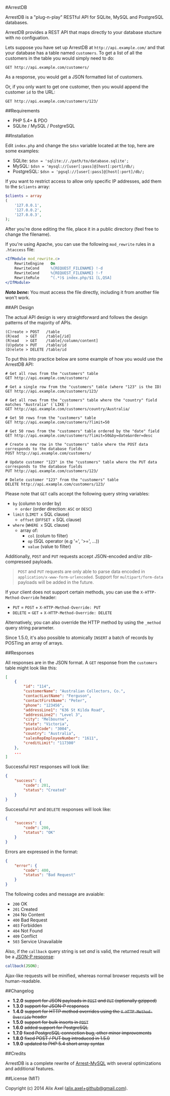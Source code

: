 #ArrestDB

ArrestDB is a "plug-n-play" RESTful API for SQLite, MySQL and PostgreSQL databases.

ArrestDB provides a REST API that maps directly to your database stucture with no configuation.

Lets suppose you have set up ArrestDB at `http://api.example.com/` and that your database has a table named `customers`.
To get a list of all the customers in the table you would simply need to do:

	GET http://api.example.com/customers/

As a response, you would get a JSON formatted list of customers.

Or, if you only want to get one customer, then you would append the customer `id` to the URL:

	GET http://api.example.com/customers/123/

##Requirements

- PHP 5.4+ & PDO
- SQLite / MySQL / PostgreSQL

##Installation

Edit `index.php` and change the `$dsn` variable located at the top, here are some examples:

- SQLite: `$dsn = 'sqlite://./path/to/database.sqlite';`
- MySQL: `$dsn = 'mysql://[user[:pass]@]host[:port]/db/;`
- PostgreSQL: `$dsn = 'pgsql://[user[:pass]@]host[:port]/db/;`

If you want to restrict access to allow only specific IP addresses, add them to the `$clients` array:

```php
$clients = array
(
	'127.0.0.1',
	'127.0.0.2',
	'127.0.0.3',
);
```

After you're done editing the file, place it in a public directory (feel free to change the filename).

If you're using Apache, you can use the following `mod_rewrite` rules in a `.htaccess` file:

```apache
<IfModule mod_rewrite.c>
	RewriteEngine	On
	RewriteCond		%{REQUEST_FILENAME}	!-d
	RewriteCond		%{REQUEST_FILENAME}	!-f
	RewriteRule		^(.*)$ index.php/$1	[L,QSA]
</IfModule>
```

***Nota bene:*** You must access the file directly, including it from another file won't work.

##API Design

The actual API design is very straightforward and follows the design patterns of the majority of APIs.

	(C)reate > POST   /table
	(R)ead   > GET    /table[/id]
	(R)ead   > GET    /table[/column/content]
	(U)pdate > PUT    /table/id
	(D)elete > DELETE /table/id

To put this into practice below are some example of how you would use the ArrestDB API:

	# Get all rows from the "customers" table
	GET http://api.example.com/customers/

	# Get a single row from the "customers" table (where "123" is the ID)
	GET http://api.example.com/customers/123/

	# Get all rows from the "customers" table where the "country" field matches "Australia" (`LIKE`)
	GET http://api.example.com/customers/country/Australia/

	# Get 50 rows from the "customers" table
	GET http://api.example.com/customers/?limit=50

	# Get 50 rows from the "customers" table ordered by the "date" field
	GET http://api.example.com/customers/?limit=50&by=date&order=desc

	# Create a new row in the "customers" table where the POST data corresponds to the database fields
	POST http://api.example.com/customers/

	# Update customer "123" in the "customers" table where the PUT data corresponds to the database fields
	PUT http://api.example.com/customers/123/

	# Delete customer "123" from the "customers" table
	DELETE http://api.example.com/customers/123/

Please note that `GET` calls accept the following query string variables:

- `by` (column to order by)
  - `order` (order direction: `ASC` or `DESC`)
- `limit` (`LIMIT x` SQL clause)
  - `offset` (`OFFSET x` SQL clause)
- `where` (`WHERE x` SQL clause)
  - array of: 
    - `col` (colum to filter)
    - `op` (SQL operator (e.g '=', '>=', ...))
    - `value` (value to filter)

Additionally, `POST` and `PUT` requests accept JSON-encoded and/or zlib-compressed payloads.

> `POST` and `PUT` requests are only able to parse data encoded in `application/x-www-form-urlencoded`.
> Support for `multipart/form-data` payloads will be added in the future.

If your client does not support certain methods, you can use the `X-HTTP-Method-Override` header:

- `PUT` = `POST` + `X-HTTP-Method-Override: PUT`
- `DELETE` = `GET` + `X-HTTP-Method-Override: DELETE`

Alternatively, you can also override the HTTP method by using the `_method` query string parameter.

Since 1.5.0, it's also possible to atomically `INSERT` a batch of records by POSTing an array of arrays.

##Responses

All responses are in the JSON format. A `GET` response from the `customers` table might look like this:

```json
[
    {
        "id": "114",
        "customerName": "Australian Collectors, Co.",
        "contactLastName": "Ferguson",
        "contactFirstName": "Peter",
        "phone": "123456",
        "addressLine1": "636 St Kilda Road",
        "addressLine2": "Level 3",
        "city": "Melbourne",
        "state": "Victoria",
        "postalCode": "3004",
        "country": "Australia",
        "salesRepEmployeeNumber": "1611",
        "creditLimit": "117300"
    },
    ...
]
```

Successful `POST` responses will look like:

```json
{
    "success": {
        "code": 201,
        "status": "Created"
    }
}
```

Successful `PUT` and `DELETE` responses will look like:

```json
{
    "success": {
        "code": 200,
        "status": "OK"
    }
}
```

Errors are expressed in the format:

```json
{
    "error": {
        "code": 400,
        "status": "Bad Request"
    }
}
```

The following codes and message are avaiable:

* `200` OK
* `201` Created
* `204` No Content
* `400` Bad Request
* `403` Forbidden
* `404` Not Found
* `409` Conflict
* `503` Service Unavailable

Also, if the `callback` query string is set *and* is valid, the returned result will be a [JSON-P response](http://en.wikipedia.org/wiki/JSONP):

```javascript
callback(JSON);
```

Ajax-like requests will be minified, whereas normal browser requests will be human-readable.

##Changelog

- **1.2.0** ~~support for JSON payloads in `POST` and `PUT` (optionally gzipped)~~
- **1.3.0** ~~support for JSON-P responses~~
- **1.4.0** ~~support for HTTP method overrides using the `X-HTTP-Method-Override` header~~
- **1.5.0** ~~support for bulk inserts in `POST`~~
- **1.6.0** ~~added support for PostgreSQL~~
- **1.7.0** ~~fixed PostgreSQL connection bug, other minor improvements~~
- **1.8.0** ~~fixed POST / PUT bug introduced in 1.5.0~~
- **1.9.0** ~~updated to PHP 5.4 short array syntax~~

##Credits

ArrestDB is a complete rewrite of [Arrest-MySQL](https://github.com/gilbitron/Arrest-MySQL) with several optimizations and additional features.

##License (MIT)

Copyright (c) 2014 Alix Axel (alix.axel+github@gmail.com).